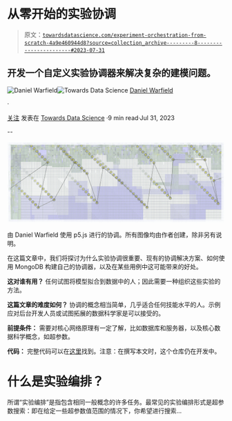# 从零开始的实验协调

> 原文：[`towardsdatascience.com/experiment-orchestration-from-scratch-4a9e460944d8?source=collection_archive---------8-----------------------#2023-07-31`](https://towardsdatascience.com/experiment-orchestration-from-scratch-4a9e460944d8?source=collection_archive---------8-----------------------#2023-07-31)

## 开发一个自定义实验协调器来解决复杂的建模问题。

[](https://medium.com/@danielwarfield1?source=post_page-----4a9e460944d8--------------------------------)![Daniel Warfield](https://medium.com/@danielwarfield1?source=post_page-----4a9e460944d8--------------------------------)[](https://towardsdatascience.com/?source=post_page-----4a9e460944d8--------------------------------)![Towards Data Science](https://towardsdatascience.com/?source=post_page-----4a9e460944d8--------------------------------) [Daniel Warfield](https://medium.com/@danielwarfield1?source=post_page-----4a9e460944d8--------------------------------)

·

[关注](https://medium.com/m/signin?actionUrl=https%3A%2F%2Fmedium.com%2F_%2Fsubscribe%2Fuser%2Fbdc4072cbfdc&operation=register&redirect=https%3A%2F%2Ftowardsdatascience.com%2Fexperiment-orchestration-from-scratch-4a9e460944d8&user=Daniel+Warfield&userId=bdc4072cbfdc&source=post_page-bdc4072cbfdc----4a9e460944d8---------------------post_header-----------) 发表在 [Towards Data Science](https://towardsdatascience.com/?source=post_page-----4a9e460944d8--------------------------------) ·9 min read·Jul 31, 2023[](https://medium.com/m/signin?actionUrl=https%3A%2F%2Fmedium.com%2F_%2Fvote%2Ftowards-data-science%2F4a9e460944d8&operation=register&redirect=https%3A%2F%2Ftowardsdatascience.com%2Fexperiment-orchestration-from-scratch-4a9e460944d8&user=Daniel+Warfield&userId=bdc4072cbfdc&source=-----4a9e460944d8---------------------clap_footer-----------)

--

[](https://medium.com/m/signin?actionUrl=https%3A%2F%2Fmedium.com%2F_%2Fbookmark%2Fp%2F4a9e460944d8&operation=register&redirect=https%3A%2F%2Ftowardsdatascience.com%2Fexperiment-orchestration-from-scratch-4a9e460944d8&source=-----4a9e460944d8---------------------bookmark_footer-----------)![](img/2306ab1174fda8c768e328e89117e1b9.png)

由 Daniel Warfield 使用 p5.js 进行的协调。所有图像均由作者创建，除非另有说明。

在这篇文章中，我们将探讨为什么实验协调很重要、现有的协调解决方案、如何使用 MongoDB 构建自己的协调器，以及在某些用例中这可能带来的好处。

**这对谁有用？** 任何试图将模型拟合到数据中的人；因此需要一种组织这些实验的方法。

**这篇文章的难度如何？** 协调的概念相当简单，几乎适合任何技能水平的人。示例应对后台开发人员或试图拓展的数据科学家是可以接受的。

**前提条件：** 需要对核心网络原理有一定了解，比如数据库和服务器，以及核心数据科学概念，如超参数。

**代码：** 完整代码可以在[这里](https://github.com/DanielWarfield1/TabularExperimentTracker)找到。注意：在撰写本文时，这个仓库仍在开发中。

# 什么是实验编排？

所谓“实验编排”是指包含相同一般概念的许多任务。最常见的实验编排形式是超参数搜索：即在给定一些超参数值范围的情况下，你希望进行搜索…
